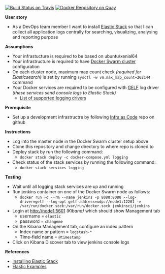 [![Build Status on Travis](https://travis-ci.org/shazChaudhry/logging.svg?branch=master "CI build status on Travis")](https://travis-ci.org/shazChaudhry/logging)
[![Docker Repository on Quay](https://quay.io/repository/shazchaudhry/logging/status "Docker Repository on Quay")](https://quay.io/repository/shazchaudhry/logging)

**User story**
- As a DevOps team member I want to install [Elastic Stack](https://www.elastic.co/products) so that I can collect all application logs centrally for searching, visualizing, analysing and reporting purpose

**Assumptions**
* Your infrastucture is required to be based on ubuntu/xenial64
* Your infrastructure is required to have [Docker Swarm cluster](https://docs.docker.com/get-started/part4/#understanding-swarm-clusters) configuration
* On each cluster node, maximum map count check _(required for Elasticsearch)_ is set by running `sysctl -w vm.max_map_count=262144` command
* Your Docker services are required to be configured with [GELF](http://docs.graylog.org/en/2.2/pages/gelf.html) log driver _(these services send console logs to Elastic Stack)_
  * [List of supported logging drivers](https://docs.docker.com/engine/admin/logging/overview/#supported-logging-drivers)

**Prerequisite**
* Set up a development infrastructre by following [Infra as Code](https://github.com/shazChaudhry/infra) repo on github

**Instructions**
* Log into the master node in the Docker Swarm cluster setup above
* Clone this repository and change directory to where repo is cloned to
* Deploy stack by run the following command:
  * `docker stack deploy -c docker-compose.yml logging`
* Check status of the stack services by running the following command:
  *   `docker stack services logging`

**Testing**
* Wait until all logging stack services are up and running
* Run jenkins container on one of the Docker Swarm node as follows:
  * `docker run -d --rm --name jenkins -p 8080:8080 --log-driver=gelf --log-opt gelf-address=udp://node1:12201 -v /var/run/docker.sock:/var/run/docker.sock jenkinsci/jenkins`
* Login at [http://node1:5601](http://node1:5601) _(Kibana)_  which should show Management tab
  * username = `elastic`
  * password = `changeme`
* On the Kibana Management tab, configure an index pattern
  * Index name or pattern = `logstash-*`
  * Time-field name = `@timestamp`
* Click on Kibana Discover tab to view jenkins console logs

**References**
- [Installing Elastic Stack](https://www.elastic.co/guide/en/elastic-stack/current/installing-elastic-stack.html)
- [Elastic Examples](https://github.com/elastic/examples)
